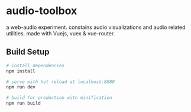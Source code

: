 # audio-toolbox

a web-audio experiment.
constains audio visualizations and audio related utilities.
made with Vuejs, vuex & vue-router.

## Build Setup

``` bash
# install dependencies
npm install

# serve with hot reload at localhost:8080
npm run dev

# build for production with minification
npm run build
```

